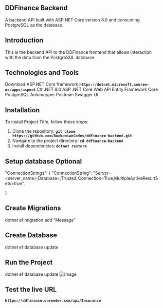 ## **DDFinance Backend**

A backend API built with ASP.NET Core version 8.0 and consuming PostgreSQL as the database.

## **Introduction**

This is the backend API to the DDFinance frontend that allows interaction with the data from the PostgreSQL database

## **Technologies and Tools**

Download ASP.NET Core framework **`https://dotnet.microsoft.com/en-us/apps/aspnet`**
C#
.NET 8.0
ASP .NET Core Web API
Entity Framework Core
PostgreSQL
Automapper
Postman
Swagger UI

## **Installation**

To install Project Title, follow these steps:

1. Clone the repository: **`git clone https://github.com/BuckanianCodes/ddfinance-backend.git`**
2. Navigate to the project directory: **`cd ddfinance-backend`**
3. Install dependencies: **`dotnet restore`**

## **Setup database Optional**
"ConnectionStrings": {
  "ConnectionString": "Server=<server_name>;Database=<NZWalksDb>;Trusted_Connection=True;MultipleActiveResultSets=true",

}


## **Create Migrations**
dotnet ef migration add "Message"

## **Create Database**
dotnet ef database update

## **Run the Project**
dotnet ef database update
![image](https://github.com/user-attachments/assets/b76d9d4b-5256-42c0-b4e9-e4c18a48b528)

## **Test the live URL**
**`https://ddfinance.onrender.com/api/Insurance`**



